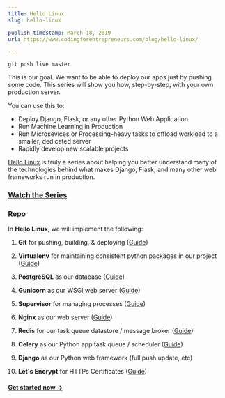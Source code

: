 ```yaml
---
title: Hello Linux
slug: hello-linux

publish_timestamp: March 18, 2019
url: https://www.codingforentrepreneurs.com/blog/hello-linux/

---
```


`git push live master`

This is our goal. We want to be able to deploy our apps just by pushing some code. This series will show you how, step-by-step, with your own production server.

You can use this to:
- Deploy Django, Flask, or any other Python Web Application
- Run Machine Learning in Production
- Run Microsevices or Processing-heavy tasks to offload workload to a smaller, dedicated server
- Rapidly develop new scalable projects


 [Hello Linux](https://www.codingforentrepreneurs.com/projects/hello-linux) is truly a series about helping you better understand many of the technologies behind what makes Django, Flask, and many other web frameworks run in production.


### [Watch the Series](https://www.codingforentrepreneurs.com/projects/hello-linux)

### [Repo](https://github.com/codingforentrepreneurs/Hello-Linux)


In __Hello Linux__, we will implement the following:

1. __Git__ for pushing, building, & deploying ([Guide](https://www.codingforentrepreneurs.com/blog/git-push-local-code-to-live-linux-server/))

2. __Virtualenv__ for maintaining consistent python packages in our project ([Guide](https://www.codingforentrepreneurs.com/blog/hello-linux-virtual-environment-working-directory/))

3. __PostgreSQL__ as our database ([Guide](https://www.codingforentrepreneurs.com/blog/hello-linux-postgresql-on-live-linux-server))

4. __Gunicorn__ as our WSGI web server ([Guide](https://www.codingforentrepreneurs.com/blog/hello-linux-setup-gunicorn-and-supervisor))

5. __Supervisor__ for managing processes ([Guide](https://www.codingforentrepreneurs.com/blog/hello-linux-setup-gunicorn-and-supervisor))

6. __Nginx__ as our web server ([Guide](https://www.codingforentrepreneurs.com/blog/hello-linux-nginx-and-ufw-firewall))

7. __Redis__ for our task queue datastore / message broker ([Guide](https://www.codingforentrepreneurs.com/blog/hello-linux-install-redis))

8. __Celery__ as our Python app task queue / scheduler ([Guide](https://www.codingforentrepreneurs.com/blog/hello-linux-celery-supervisor))

9. __Django__ as our Python web framework (full push update, etc)

10. __Let's Encrypt__ for HTTPs Certificates ([Guide](https://www.codingforentrepreneurs.com/blog/custom-domain-and-https-with-lets-encrypt))





#### [Get started now ->](https://www.codingforentrepreneurs.com/projects/hello-linux)
